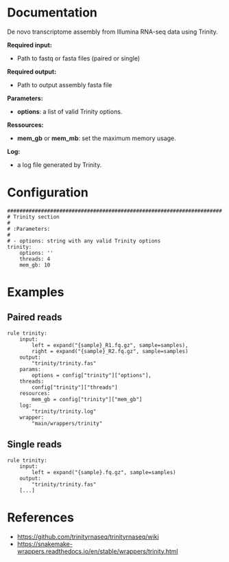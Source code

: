 # Documentation

De novo transcriptome assembly from Illumina RNA-seq data using Trinity.

**Required input:**

- Path to fastq or fasta files (paired or single)

**Required output:**

- Path to output assembly fasta file

**Parameters:**

- **options**: a list of valid Trinity options.

**Ressources:**

- **mem_gb** or **mem_mb**: set the maximum memory usage.

**Log:**

- a log file generated by Trinity.

# Configuration

	######################################################################
	# Trinity section
	#
	# :Parameters:
	#
	# - options: string with any valid Trinity options
	trinity:
		options: ''
		threads: 4
		mem_gb: 10
	
# Examples

## Paired reads

	rule trinity:
		input:
			left = expand("{sample}_R1.fq.gz", sample=samples),
			right = expand("{sample}_R2.fq.gz", sample=samples)
		output:
			"trinity/trinity.fas"
		params:
			options = config["trinity"]["options"],
		threads:
			config["trinity"]["threads"]
		resources:
			mem_gb = config["trinity"]["mem_gb"]
		log:
			"trinity/trinity.log"
		wrapper:
			"main/wrappers/trinity"

## Single reads

	rule trinity:
		input:
			left = expand("{sample}.fq.gz", sample=samples)
		output:
			"trinity/trinity.fas"
		[...]

# References

- https://github.com/trinityrnaseq/trinityrnaseq/wiki
- https://snakemake-wrappers.readthedocs.io/en/stable/wrappers/trinity.html
